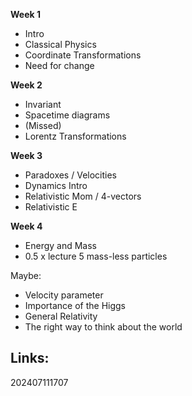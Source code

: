 

**Week 1**
- Intro
- Classical Physics
- Coordinate Transformations
- Need for change

**Week 2**
- Invariant
- Spacetime diagrams
- (Missed)
- Lorentz Transformations

**Week 3**
- Paradoxes / Velocities
- Dynamics Intro
- Relativistic Mom / 4-vectors
- Relativistic E

**Week 4**
- Energy and Mass
-  0.5 x lecture 5 mass-less particles 



Maybe:
- Velocity parameter
- Importance of the Higgs
- General Relativity
- The right way to think about the world

## Links: 



202407111707
